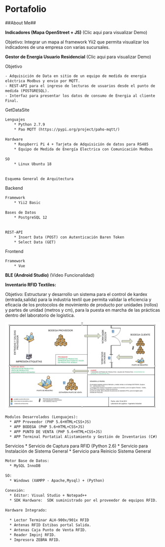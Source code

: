 # Portafolio


##About Me##

**Indicadores (Mapa OpenStreet + JS)** (Clic aqui para visualizar Demo)

Objetivo:  Integrar un mapa al framework Yii2 que permita visualizar los indicadores de una empresa con varias sucursales.



**Gestor de Energia Usuario Residencial** (Clic aqui para visualizar Demo)

Objetivo

	- Adquisición de Data en sitio de un equipo de medida de energia eléctrica Modbus y envio por MQTT.
	- REST-API para el ingreso de lecturas de usuarios desde el punto de medida (POSTGRESQL).
	- Interfaz para presentar los datos de consumo de Energia al cliente Final.
	
GetDataSite

	Lenguajes
		* Python 2.7.9 
		* Pao MQTT (https://pypi.org/project/paho-mqtt/)
		
	Hardware
		* Raspberri Pi 4 + Tarjeta de Adquisición de datos para RS485
		* Equipo de Medida de Energía Electrica con Comunicación Modbus
		
	SO
		* Linux Ubuntu 18
		
		
	Esquema General de Arquitectura

	
	
Backend
	
	Framework
		* Yii2 Basic
		
	Bases de Datos
		* PostgreSQL 12
		
		
	REST-API
		* Insert Data (POST) con Autenticación Baren Token
		* Select Data (GET)
		
			


Frontend 

	Framework
		* Vue
		
	
	

			
	
	

**BLE (Android Studio)** (Video Funcionalidad)




**Inventario RFID Textiles:**
  
  Objetivo:  Estructurar y desarrollo un sistema para el control de kardex (entrada,salida) para la industria textil que permita validar la eficiencia y eficacia de los protocolos de movimiento de producto por unidades (rollos) y partes de unidad (metros y cm), para la puesta en marcha de las prácticas dentro del laboratorio de logistica.

![ArquitecturaMacro](https://github.com/anaid2016/Portafolio/blob/main/Logistica%20de%20Productos%20-%20RFID%20(PHP+MySQL+HTML+Python%20+%20C%23)/imagenes/macroproceso.jpg?raw=true)


    Modulos Desarrolados (Lenguajes):
      * APP Proveedor (PHP 5.6+HTML+CSS+JS)
      * APP BODEGA (PHP 5.6+HTML+CSS+JS)
      * APP PUNTO DE VENTA (PHP 5.6+HTML+CSS+JS)
      * APP Terminal Portatial Alistamiento y Gestión de Inventarios (C#)
      
      
   Servicios
      * Servicio de Captura para RFID (Python 2.6)
      * Servicio para Instalación de Sistema General
      * Servicio para Reinicio Sistema General      
      
    Motor Base de Datos: 
      * MySQL InnoDB
      
    SO:
      * Windows (XAMPP - Apache,Mysql) + (Python)
    
    Conexión: 
      * Editor: Visual Studio + Notepad++
      * SDK Hardware:  SDK suministrado por el proveedor de equipos RFID.
    
    Hardware Integrado:
    
      * Lector Terminar ALH-900x/901x RFID 
      * Antenas RFID Estibas portal Salida.
      * Antenas Caja Punto de Venta RFID.
      * Reader Impinj RFID.
      * Impresora ZEBRA RFID.   




























